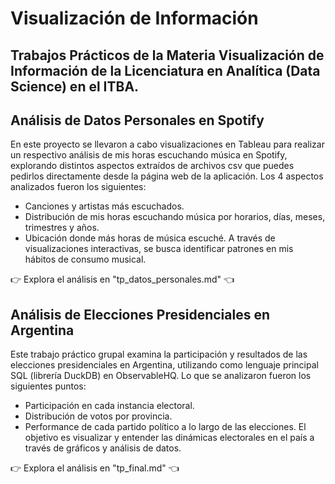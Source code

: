 # Visualización de Información
## Trabajos Prácticos de la Materia Visualización de Información de la Licenciatura en Analítica (Data Science) en el ITBA.
## Análisis de Datos Personales en Spotify
En este proyecto se llevaron a cabo visualizaciones en Tableau para realizar un respectivo análisis de mis horas escuchando música en Spotify, explorando distintos aspectos extraídos de archivos csv que puedes pedirlos directamente desde la página web de la aplicación. Los 4 aspectos analizados fueron los siguientes:
- Canciones y artistas más escuchados.
- Distribución de mis horas escuchando música por horarios, días, meses, trimestres y años.
- Ubicación donde más horas de música escuché.
A través de visualizaciones interactivas, se busca identificar patrones en mis hábitos de consumo musical.

👉 Explora el análisis en "tp_datos_personales.md" 👈

## Análisis de Elecciones Presidenciales en Argentina
Este trabajo práctico grupal examina la participación y resultados de las elecciones presidenciales en Argentina, utilizando como lenguaje principal SQL (librería DuckDB) en ObservableHQ. Lo que se analizaron fueron los siguientes puntos:
- Participación en cada instancia electoral.
- Distribución de votos por provincia.
- Performance de cada partido político a lo largo de las elecciones.
El objetivo es visualizar y entender las dinámicas electorales en el país a través de gráficos y análisis de datos.

👉 Explora el análisis en "tp_final.md" 👈
